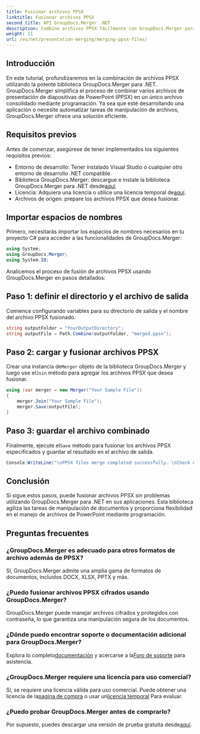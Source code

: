 ```yaml
---
title: Fusionar archivos PPSX
linktitle: Fusionar archivos PPSX
second_title: API GroupDocs.Merger .NET
description: Combine archivos PPSX fácilmente con GroupDocs.Merger para .NET. ¡Siga nuestra guía paso a paso para automatizar las tareas de combinación de archivos! Mejore su flujo de trabajo de gestión de documentos.
weight: 11
url: /es/net/presentation-merging/merging-ppsx-files/
---
```

## Introducción
En este tutorial, profundizaremos en la combinación de archivos PPSX utilizando la potente biblioteca GroupDocs.Merger para .NET. GroupDocs.Merger simplifica el proceso de combinar varios archivos de presentación de diapositivas de PowerPoint (PPSX) en un único archivo consolidado mediante programación. Ya sea que esté desarrollando una aplicación o necesite automatizar tareas de manipulación de archivos, GroupDocs.Merger ofrece una solución eficiente.
## Requisitos previos
Antes de comenzar, asegúrese de tener implementados los siguientes requisitos previos:
- Entorno de desarrollo: Tener instalado Visual Studio o cualquier otro entorno de desarrollo .NET compatible.
-  Biblioteca GroupDocs.Merger: descargue e instale la biblioteca GroupDocs.Merger para .NET desde[aquí](https://releases.groupdocs.com/merger/net/).
-  Licencia: Adquiera una licencia o utilice una licencia temporal de[aquí](https://purchase.groupdocs.com/temporary-license/).
- Archivos de origen: prepare los archivos PPSX que desea fusionar.

## Importar espacios de nombres
Primero, necesitarás importar los espacios de nombres necesarios en tu proyecto C# para acceder a las funcionalidades de GroupDocs.Merger:
```csharp
using System; 
using GroupDocs.Merger;
using System.IO;
```

Analicemos el proceso de fusión de archivos PPSX usando GroupDocs.Merger en pasos detallados:
## Paso 1: definir el directorio y el archivo de salida
Comience configurando variables para su directorio de salida y el nombre del archivo PPSX fusionado.
```csharp
string outputFolder = "YourOutputDirectory";
string outputFile = Path.Combine(outputFolder, "merged.ppsx");
```
## Paso 2: cargar y fusionar archivos PPSX
 Crear una instancia de`Merger` objeto de la biblioteca GroupDocs.Merger y luego use el`Join` método para agregar los archivos PPSX que desea fusionar.
```csharp
using (var merger = new Merger("Your Sample File"))
{
    merger.Join("Your Sample File");
    merger.Save(outputFile);
}
```
## Paso 3: guardar el archivo combinado
 Finalmente, ejecute el`Save` método para fusionar los archivos PPSX especificados y guardar el resultado en el archivo de salida.
```csharp
Console.WriteLine("\nPPSX files merge completed successfully. \nCheck output in {0}", outputFolder);
```

## Conclusión
Si sigue estos pasos, puede fusionar archivos PPSX sin problemas utilizando GroupDocs.Merger para .NET en sus aplicaciones. Esta biblioteca agiliza las tareas de manipulación de documentos y proporciona flexibilidad en el manejo de archivos de PowerPoint mediante programación.

## Preguntas frecuentes
### ¿GroupDocs.Merger es adecuado para otros formatos de archivo además de PPSX?
Sí, GroupDocs.Merger admite una amplia gama de formatos de documentos, incluidos DOCX, XLSX, PPTX y más.
### ¿Puedo fusionar archivos PPSX cifrados usando GroupDocs.Merger?
GroupDocs.Merger puede manejar archivos cifrados y protegidos con contraseña, lo que garantiza una manipulación segura de los documentos.
### ¿Dónde puedo encontrar soporte o documentación adicional para GroupDocs.Merger?
 Explora lo completo[documentación](https://tutorials.groupdocs.com/merger/net/) y acercarse a la[Foro de soporte](https://forum.groupdocs.com/c/merger/32) para asistencia.
### ¿GroupDocs.Merger requiere una licencia para uso comercial?
 Sí, se requiere una licencia válida para uso comercial. Puede obtener una licencia de la[pagina de compra](https://purchase.groupdocs.com/buy) o usar un[licencia temporal](https://purchase.groupdocs.com/temporary-license/) Para evaluar.
### ¿Puedo probar GroupDocs.Merger antes de comprarlo?
 Por supuesto, puedes descargar una versión de prueba gratuita desde[aquí](https://releases.groupdocs.com/).